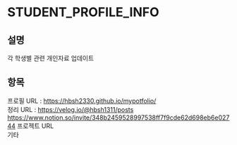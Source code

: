 # STUDENT_PROFILE_INFO
설명
---
각 학생별 관련 개인자료 업데이트 

항목
---
프로필 URL : https://hbsh2330.github.io/mypotfolio/ <br/>
정리 URL : [ https://velog.io/@hbsh1311/posts <br/>](https://www.notion.so/invite/348b2459528997538ff7f9cde62d698eb6e02744)https://www.notion.so/invite/348b2459528997538ff7f9cde62d698eb6e02744
프로젝트 URL <br/>
기타 
